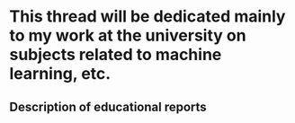 # This thread will be dedicated mainly to my work at the university on subjects related to machine learning, etc.

## Description of educational reports
